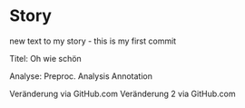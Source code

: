 # Story
new text to my story - this is my first commit

Titel:
Oh wie schön

Analyse:
Preproc.
Analysis
Annotation

Veränderung via GitHub.com
Veränderung 2 via GitHub.com
